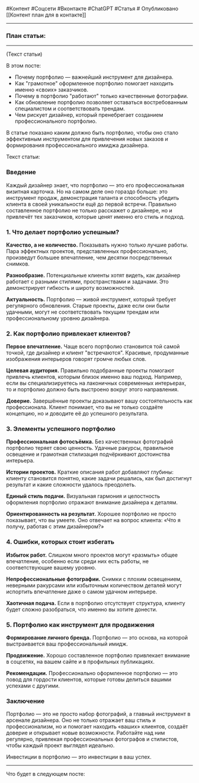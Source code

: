 #Контент #Соцсети #Вконтакте #ChatGPT #Статья # Опубликовано
[[Контент план для в контакте]]
_____________
### План статьи:

__________
(Текст статьи)

В этом посте:
- Почему портфолио — важнейший инструмент для дизайнера.
- Как "грамотное" оформленное портфолио помогает находить именно «своих» заказчиков.
- Почему в портфолио "работают" только качественные фотографии.
- Как обновление портфолио позволяет оставаться востребованным специалистом и соответствовать трендам.
- Чем рискует дизайнер, который пренебрегает созданием профессионального портфолио.

В статье показано каким должно быть портфолио, чтобы оно стало эффективным инструментом для привлечения новых заказов и формирования профессионального имиджа дизайнера.


Текст статьи:


### Введение

Каждый дизайнер знает, что портфолио — это его профессиональная визитная карточка. Но на самом деле оно гораздо больше: это инструмент продаж, демонстрация таланта и способность убедить клиента в своей уникальности ещё до первой встречи. Правильно составленное портфолио не только расскажет о дизайнере, но и привлечёт тех заказчиков, которые ценят именно его стиль и подход.

### 1. Что делает портфолио успешным?

**Качество, а не количество.** Показывать нужно только лучшие работы. Пара эффектных проектов, представленных профессионально, произведут большее впечатление, чем десятки посредственных снимков.

**Разнообразие.** Потенциальные клиенты хотят видеть, как дизайнер работает с разными стилями, пространствами и задачами. Это демонстрирует гибкость и широту возможностей.

**Актуальность.** Портфолио — живой инструмент, который требует регулярного обновления. Старые проекты, даже если они были удачными, могут не соответствовать текущим трендам или профессиональному уровню дизайнера.

### 2. Как портфолио привлекает клиентов?

**Первое впечатление.** Чаще всего портфолио становится той самой точкой, где дизайнер и клиент "встречаются". Красивые, продуманные изображения интерьеров говорят громче любых слов.

**Целевая аудитория.** Правильно подобранные проекты помогают привлечь клиентов, которым близок именно ваш подход. Например, если вы специализируетесь на лаконичных современных интерьерах, то и портфолио должно быть выстроено вокруг этого направления.

**Доверие.** Завершённые проекты доказывают вашу состоятельность как профессионала. Клиент понимает, что вы не только создаёте концепцию, но и доводите её до успешного результата.

### 3. Элементы успешного портфолио

**Профессиональная фотосъёмка.** Без качественных фотографий портфолио теряет свою ценность. Удачные ракурсы, правильное освещение и грамотная стилизация подчёркивают достоинства интерьера.

**Истории проектов.** Краткие описания работ добавляют глубины: клиенту становится понятно, какие задачи решались, как был достигнут результат и какие сложности удалось преодолеть.

**Единый стиль подачи.** Визуальная гармония и целостность оформления портфолио отражают внимание дизайнера к деталям.

**Ориентированность на результат.** Хорошее портфолио не просто показывает, что вы умеете. Оно отвечает на вопрос клиента: «Что я получу, работая с этим дизайнером?»

### 4. Ошибки, которых стоит избегать

**Избыток работ.** Слишком много проектов могут «размыть» общее впечатление, особенно если среди них есть работы, не соответствующие вашему уровню.

**Непрофессиональные фотографии.** Снимки с плохим освещением, неверными ракурсами или избыточным количеством деталей могут испортить впечатление даже о самом удачном интерьере.

**Хаотичная подача.** Если в портфолио отсутствует структура, клиенту будет сложно разобраться, что именно вы хотите донести.

### 5. Портфолио как инструмент для продвижения

**Формирование личного бренда.** Портфолио — это основа, на которой выстраивается ваш профессиональный имидж.

**Продвижение.** Хорошо составленное портфолио привлекает внимание в соцсетях, на вашем сайте и в профильных публикациях.

**Рекомендации.** Профессионально оформленное портфолио — это повод для гордости клиентов, которые готовы делиться вашими успехами с другими.

### Заключение

Портфолио — это не просто набор фотографий, а главный инструмент в арсенале дизайнера. Оно не только отражает ваш стиль и профессионализм, но и помогает находить «ваших» клиентов, создаёт доверие и открывает новые возможности. Работайте над ним регулярно, привлекая профессиональных фотографов и стилистов, чтобы каждый проект выглядел идеально.

Инвестиции в портфолио — это инвестиции в ваш успех.

______
Что будет в следующем посте:
